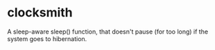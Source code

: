 # clocksmith

A sleep-aware sleep() function, that doesn't pause (for too long) if
the system goes to hibernation.
